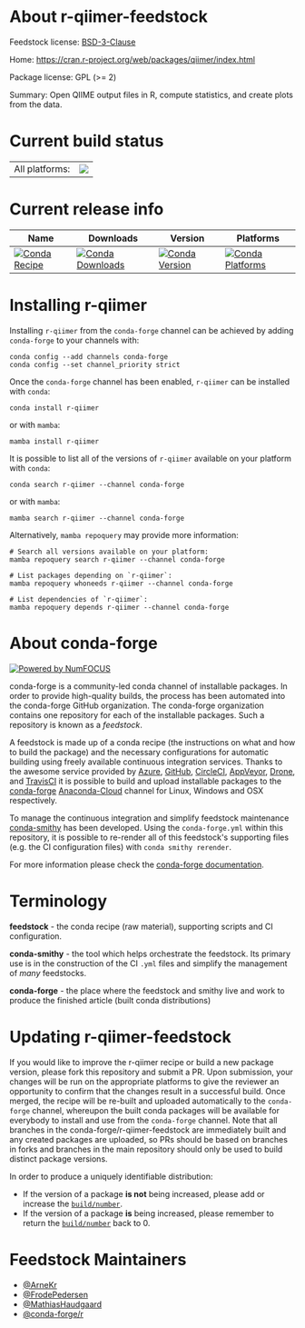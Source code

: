 About r-qiimer-feedstock
========================

Feedstock license: [BSD-3-Clause](https://github.com/conda-forge/r-qiimer-feedstock/blob/main/LICENSE.txt)

Home: https://cran.r-project.org/web/packages/qiimer/index.html

Package license: GPL (>= 2)

Summary: Open QIIME output files in R, compute statistics, and create plots from the data.

Current build status
====================


<table><tr><td>All platforms:</td>
    <td>
      <a href="https://dev.azure.com/conda-forge/feedstock-builds/_build/latest?definitionId=3455&branchName=main">
        <img src="https://dev.azure.com/conda-forge/feedstock-builds/_apis/build/status/r-qiimer-feedstock?branchName=main">
      </a>
    </td>
  </tr>
</table>

Current release info
====================

| Name | Downloads | Version | Platforms |
| --- | --- | --- | --- |
| [![Conda Recipe](https://img.shields.io/badge/recipe-r--qiimer-green.svg)](https://anaconda.org/conda-forge/r-qiimer) | [![Conda Downloads](https://img.shields.io/conda/dn/conda-forge/r-qiimer.svg)](https://anaconda.org/conda-forge/r-qiimer) | [![Conda Version](https://img.shields.io/conda/vn/conda-forge/r-qiimer.svg)](https://anaconda.org/conda-forge/r-qiimer) | [![Conda Platforms](https://img.shields.io/conda/pn/conda-forge/r-qiimer.svg)](https://anaconda.org/conda-forge/r-qiimer) |

Installing r-qiimer
===================

Installing `r-qiimer` from the `conda-forge` channel can be achieved by adding `conda-forge` to your channels with:

```
conda config --add channels conda-forge
conda config --set channel_priority strict
```

Once the `conda-forge` channel has been enabled, `r-qiimer` can be installed with `conda`:

```
conda install r-qiimer
```

or with `mamba`:

```
mamba install r-qiimer
```

It is possible to list all of the versions of `r-qiimer` available on your platform with `conda`:

```
conda search r-qiimer --channel conda-forge
```

or with `mamba`:

```
mamba search r-qiimer --channel conda-forge
```

Alternatively, `mamba repoquery` may provide more information:

```
# Search all versions available on your platform:
mamba repoquery search r-qiimer --channel conda-forge

# List packages depending on `r-qiimer`:
mamba repoquery whoneeds r-qiimer --channel conda-forge

# List dependencies of `r-qiimer`:
mamba repoquery depends r-qiimer --channel conda-forge
```


About conda-forge
=================

[![Powered by
NumFOCUS](https://img.shields.io/badge/powered%20by-NumFOCUS-orange.svg?style=flat&colorA=E1523D&colorB=007D8A)](https://numfocus.org)

conda-forge is a community-led conda channel of installable packages.
In order to provide high-quality builds, the process has been automated into the
conda-forge GitHub organization. The conda-forge organization contains one repository
for each of the installable packages. Such a repository is known as a *feedstock*.

A feedstock is made up of a conda recipe (the instructions on what and how to build
the package) and the necessary configurations for automatic building using freely
available continuous integration services. Thanks to the awesome service provided by
[Azure](https://azure.microsoft.com/en-us/services/devops/), [GitHub](https://github.com/),
[CircleCI](https://circleci.com/), [AppVeyor](https://www.appveyor.com/),
[Drone](https://cloud.drone.io/welcome), and [TravisCI](https://travis-ci.com/)
it is possible to build and upload installable packages to the
[conda-forge](https://anaconda.org/conda-forge) [Anaconda-Cloud](https://anaconda.org/)
channel for Linux, Windows and OSX respectively.

To manage the continuous integration and simplify feedstock maintenance
[conda-smithy](https://github.com/conda-forge/conda-smithy) has been developed.
Using the ``conda-forge.yml`` within this repository, it is possible to re-render all of
this feedstock's supporting files (e.g. the CI configuration files) with ``conda smithy rerender``.

For more information please check the [conda-forge documentation](https://conda-forge.org/docs/).

Terminology
===========

**feedstock** - the conda recipe (raw material), supporting scripts and CI configuration.

**conda-smithy** - the tool which helps orchestrate the feedstock.
                   Its primary use is in the construction of the CI ``.yml`` files
                   and simplify the management of *many* feedstocks.

**conda-forge** - the place where the feedstock and smithy live and work to
                  produce the finished article (built conda distributions)


Updating r-qiimer-feedstock
===========================

If you would like to improve the r-qiimer recipe or build a new
package version, please fork this repository and submit a PR. Upon submission,
your changes will be run on the appropriate platforms to give the reviewer an
opportunity to confirm that the changes result in a successful build. Once
merged, the recipe will be re-built and uploaded automatically to the
`conda-forge` channel, whereupon the built conda packages will be available for
everybody to install and use from the `conda-forge` channel.
Note that all branches in the conda-forge/r-qiimer-feedstock are
immediately built and any created packages are uploaded, so PRs should be based
on branches in forks and branches in the main repository should only be used to
build distinct package versions.

In order to produce a uniquely identifiable distribution:
 * If the version of a package **is not** being increased, please add or increase
   the [``build/number``](https://docs.conda.io/projects/conda-build/en/latest/resources/define-metadata.html#build-number-and-string).
 * If the version of a package **is** being increased, please remember to return
   the [``build/number``](https://docs.conda.io/projects/conda-build/en/latest/resources/define-metadata.html#build-number-and-string)
   back to 0.

Feedstock Maintainers
=====================

* [@ArneKr](https://github.com/ArneKr/)
* [@FrodePedersen](https://github.com/FrodePedersen/)
* [@MathiasHaudgaard](https://github.com/MathiasHaudgaard/)
* [@conda-forge/r](https://github.com/conda-forge/r/)


